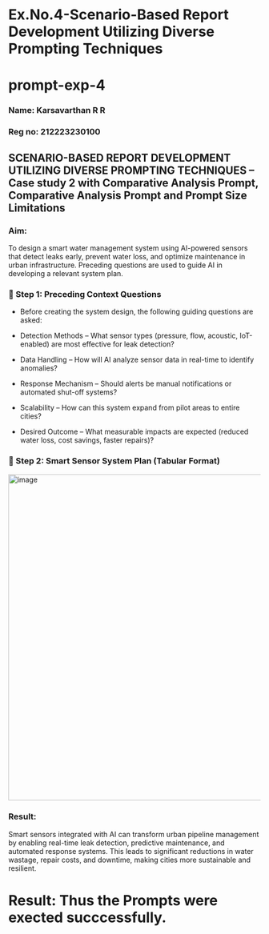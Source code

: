 # Ex.No.4-Scenario-Based Report Development Utilizing Diverse Prompting Techniques
# prompt-exp-4
### Name: Karsavarthan R R
### Reg no: 212223230100
## SCENARIO-BASED REPORT DEVELOPMENT UTILIZING DIVERSE PROMPTING TECHNIQUES – Case study 2 with Comparative Analysis Prompt, Comparative Analysis Prompt and Prompt Size Limitations
### Aim:
To design a smart water management system using AI-powered sensors that detect leaks early, prevent water loss, and optimize maintenance in urban infrastructure. Preceding questions are used to guide AI in developing a relevant system plan.

### 🔹 Step 1: Preceding Context Questions

- Before creating the system design, the following guiding questions are asked:

- Detection Methods – What sensor types (pressure, flow, acoustic, IoT-enabled) are most effective for leak detection?

- Data Handling – How will AI analyze sensor data in real-time to identify anomalies?

- Response Mechanism – Should alerts be manual notifications or automated shut-off systems?

- Scalability – How can this system expand from pilot areas to entire cities?

- Desired Outcome – What measurable impacts are expected (reduced water loss, cost savings, faster repairs)?

### 🔹 Step 2: Smart Sensor System Plan (Tabular Format)
<img width="910" height="652" alt="image" src="https://github.com/user-attachments/assets/07a6683f-65d0-4488-a950-e9c232b2a9de" />

### Result:
Smart sensors integrated with AI can transform urban pipeline management by enabling real-time leak detection, predictive maintenance, and automated response systems. This leads to significant reductions in water wastage, repair costs, and downtime, making cities more sustainable and resilient.





# Result: Thus the Prompts were exected succcessfully.


